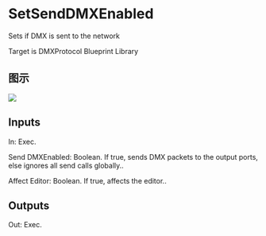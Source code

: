 # SetSendDMXEnabled

Sets if DMX is sent to the network

Target is DMXProtocol Blueprint Library

## 图示

![]($-20221218-18450674.png)

## Inputs

In: Exec.

Send DMXEnabled: Boolean. If true, sends DMX packets to the output ports, else ignores all send calls globally..

Affect Editor: Boolean. If true, affects the editor..  

## Outputs

Out: Exec.

